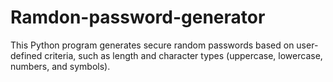 # Ramdon-password-generator
This Python program generates secure random passwords based on user-defined criteria, such as length and character types (uppercase, lowercase, numbers, and symbols).
